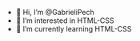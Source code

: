 - 👋 Hi, I’m @GabrieliPech
- 👀 I’m interested in HTML-CSS
- 🌱 I’m currently learning HTML-CSS

<!---
GabrieliPech/GabrieliPech is a ✨ special ✨ repository because its `README.md` (this file) appears on your GitHub profile.
You can click the Preview link to take a look at your changes.
--->

